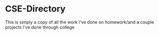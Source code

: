 # CSE-Directory
This is simply a copy of all the work I've done on homework/and a couple projects I've done through college
